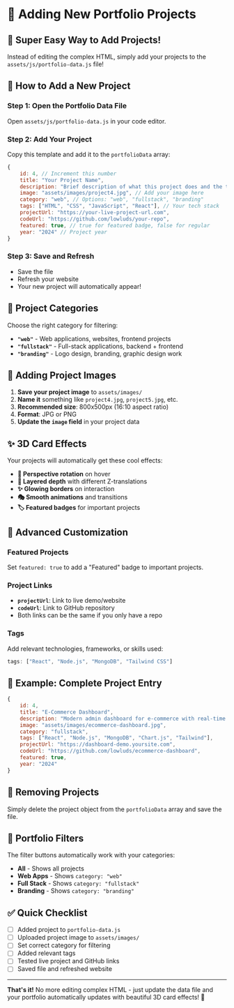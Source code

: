 # 📁 Adding New Portfolio Projects

## 🎯 Super Easy Way to Add Projects!

Instead of editing the complex HTML, simply add your projects to the `assets/js/portfolio-data.js` file!

## 📝 How to Add a New Project

### **Step 1: Open the Portfolio Data File**
Open `assets/js/portfolio-data.js` in your code editor.

### **Step 2: Add Your Project**
Copy this template and add it to the `portfolioData` array:

```javascript
{
    id: 4, // Increment this number
    title: "Your Project Name",
    description: "Brief description of what this project does and the technologies used.",
    image: "assets/images/project4.jpg", // Add your image here
    category: "web", // Options: "web", "fullstack", "branding"
    tags: ["HTML", "CSS", "JavaScript", "React"], // Your tech stack
    projectUrl: "https://your-live-project-url.com",
    codeUrl: "https://github.com/lowluds/your-repo",
    featured: true, // true for featured badge, false for regular
    year: "2024" // Project year
}
```

### **Step 3: Save and Refresh**
- Save the file
- Refresh your website
- Your new project will automatically appear!

## 🎨 Project Categories

Choose the right category for filtering:

- **`"web"`** - Web applications, websites, frontend projects
- **`"fullstack"`** - Full-stack applications, backend + frontend
- **`"branding"`** - Logo design, branding, graphic design work

## 📸 Adding Project Images

1. **Save your project image** to `assets/images/`
2. **Name it** something like `project4.jpg`, `project5.jpg`, etc.
3. **Recommended size**: 800x500px (16:10 aspect ratio)
4. **Format**: JPG or PNG
5. **Update the `image` field** in your project data

## ✨ 3D Card Effects

Your projects will automatically get these cool effects:

- **🎯 Perspective rotation** on hover
- **📏 Layered depth** with different Z-translations
- **✨ Glowing borders** on interaction
- **🎭 Smooth animations** and transitions
- **🏷️ Featured badges** for important projects

## 🔧 Advanced Customization

### **Featured Projects**
Set `featured: true` to add a "Featured" badge to important projects.

### **Project Links**
- **`projectUrl`**: Link to live demo/website
- **`codeUrl`**: Link to GitHub repository
- Both links can be the same if you only have a repo

### **Tags**
Add relevant technologies, frameworks, or skills used:
```javascript
tags: ["React", "Node.js", "MongoDB", "Tailwind CSS"]
```

## 📱 Example: Complete Project Entry

```javascript
{
    id: 4,
    title: "E-Commerce Dashboard",
    description: "Modern admin dashboard for e-commerce with real-time analytics, inventory management, and responsive design.",
    image: "assets/images/ecommerce-dashboard.jpg",
    category: "fullstack",
    tags: ["React", "Node.js", "MongoDB", "Chart.js", "Tailwind"],
    projectUrl: "https://dashboard-demo.yoursite.com",
    codeUrl: "https://github.com/lowluds/ecommerce-dashboard",
    featured: true,
    year: "2024"
}
```

## 🔄 Removing Projects

Simply delete the project object from the `portfolioData` array and save the file.

## 🎯 Portfolio Filters

The filter buttons automatically work with your categories:
- **All** - Shows all projects
- **Web Apps** - Shows `category: "web"`
- **Full Stack** - Shows `category: "fullstack"`  
- **Branding** - Shows `category: "branding"`

## ✅ Quick Checklist

- [ ] Added project to `portfolio-data.js`
- [ ] Uploaded project image to `assets/images/`
- [ ] Set correct category for filtering
- [ ] Added relevant tags
- [ ] Tested live project and GitHub links
- [ ] Saved file and refreshed website

---

**That's it!** No more editing complex HTML - just update the data file and your portfolio automatically updates with beautiful 3D card effects! 🌟
